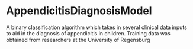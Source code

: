 # AppendicitisDiagnosisModel
A binary classification algorithm which takes in several clinical data inputs to aid in the diagnosis of appendicitis in children. Training data was obtained from researchers at the University of Regensburg
